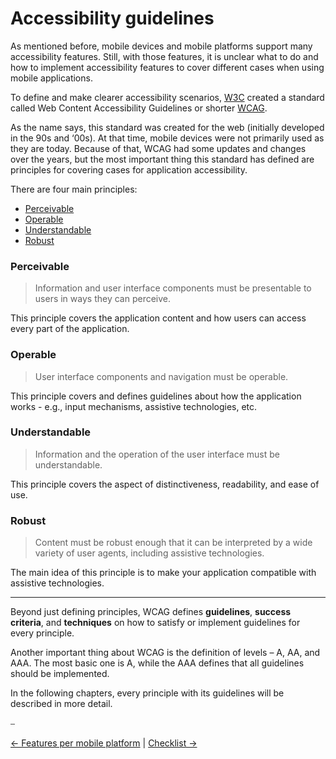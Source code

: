 # Accessibility guidelines

As mentioned before, mobile devices and mobile platforms support many accessibility features. Still, with those features, it is unclear what to do and how to implement accessibility features to cover different cases when using mobile applications.

To define and make clearer accessibility scenarios, [W3C](https://www.w3.org/) created a standard called Web Content Accessibility Guidelines or shorter [WCAG](https://www.w3.org/TR/WCAG21/).

As the name says, this standard was created for the web (initially developed in the 90s and ‘00s). At that time, mobile devices were not primarily used as they are today. Because of that, WCAG had some updates and changes over the years, but the most important thing this standard has defined are principles for covering cases for application accessibility.

There are four main principles:

* [Perceivable](principles/perceivable_principle.md)
* [Operable](principles/operable_principle.md)
* [Understandable](principles/understandable_principle.md)
* [Robust](principles/robust_principle.md)

### Perceivable

> Information and user interface components must be presentable to users in ways they can perceive.

This principle covers the application content and how users can access every part of the application.

### Operable

> User interface components and navigation must be operable.

This principle covers and defines guidelines about how the application works - e.g., input mechanisms, assistive technologies, etc.

### Understandable

> Information and the operation of the user interface must be understandable.

This principle covers the aspect of distinctiveness, readability, and ease of use.

### Robust

> Content must be robust enough that it can be interpreted by a wide variety of user agents, including assistive technologies.

The main idea of this principle is to make your application compatible with assistive technologies.


---


Beyond just defining principles, WCAG defines **guidelines**, **success criteria**, and **techniques** on how to satisfy or implement guidelines for every principle.

Another important thing about WCAG is the definition of levels – A, AA, and AAA. The most basic one is A, while the AAA defines that all guidelines should be implemented.

In the following chapters, every principle with its guidelines will be described in more detail.

⎯

[← Features per mobile platform](platforms/features_per_mobile_platform.md) | [Checklist →](accessibility_checklist.md)
